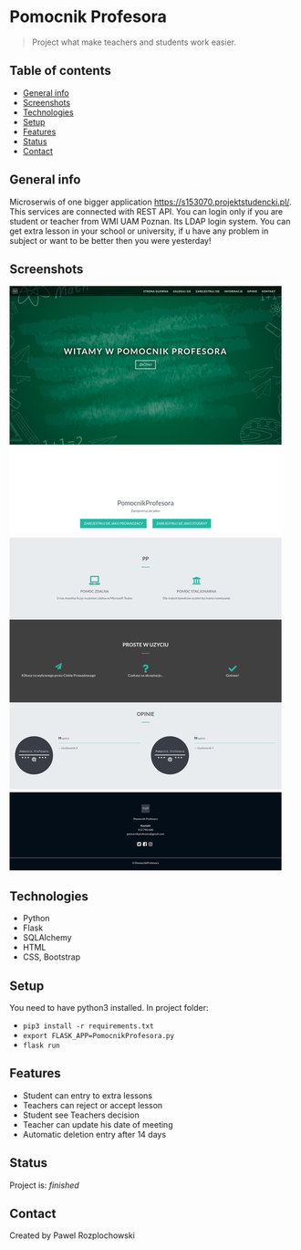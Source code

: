 # Pomocnik Profesora
> Project what make teachers and students work easier.

## Table of contents
* [General info](#general-info)
* [Screenshots](#screenshots)
* [Technologies](#technologies)
* [Setup](#setup)
* [Features](#features)
* [Status](#status)
* [Contact](#contact)

## General info
Microserwis of one bigger application https://s153070.projektstudencki.pl/. This services are connected with REST API. You can login only if you are student or teacher from WMI UAM Poznan. Its LDAP login system.
You can get extra lesson in your school or university, if u have any problem in subject or want to be better then you were yesterday!

## Screenshots
![Example screenshot](./images/123584955_4037319149616248_4941042612904498194_n.png)

## Technologies
* Python
* Flask
* SQLAlchemy
* HTML 
* CSS, Bootstrap

## Setup
You need to have python3 installed. In project folder: 
* `pip3 install -r requirements.txt`
* `export FLASK_APP=PomocnikProfesora.py`
* `flask run`


## Features
* Student can entry to extra lessons
* Teachers can reject or accept lesson
* Student see Teachers decision
* Teacher can update his date of meeting
* Automatic deletion entry after 14 days


## Status
Project is: _finished_


## Contact
Created by Pawel Rozplochowski
